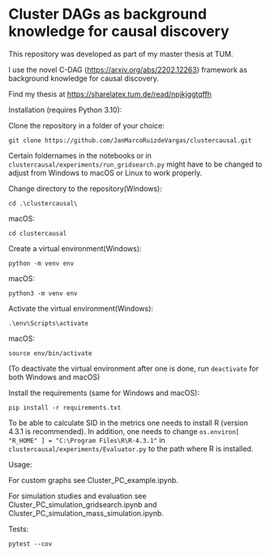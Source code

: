 # Cluster DAGs as background knowledge for causal discovery

This repository was developed as part of my master thesis at TUM. 

I use the novel C-DAG (https://arxiv.org/abs/2202.12263) framework as background knowledge for causal discovery. 

Find my thesis at https://sharelatex.tum.de/read/npjkjggtqffh

Installation (requires Python 3.10): 

Clone the repository in a folder of your choice:
```
git clone https://github.com/JanMarcoRuizdeVargas/clustercausal.git
```

Certain foldernames in the notebooks or in ```clustercausal/experiments/run_gridsearch.py``` might have to be changed to adjust from Windows to macOS or Linux to work properly.

 
Change directory to the repository(Windows):
```
cd .\clustercausal\
```
macOS:
```
cd clustercausal
```


Create a  virtual environment(Windows):
```
python -m venv env
```
macOS:
```
python3 -m venv env
```


Activate the virtual environment(Windows):
```
.\env\Scripts\activate
```
macOS:
```
source env/bin/activate
```

(To deactivate the virtual environment after one is done, run ```deactivate``` for both Windows and macOS)


Install the requirements (same for Windows and macOS):
```
pip install -r requirements.txt
```

To be able to calculate SID in the metrics one needs to install R (version 4.3.1 is recommended). In addition, one needs to change ```os.environ[
    "R_HOME"
] = "C:\Program Files\R\R-4.3.1"``` in ```clustercausal/experiments/Evaluator.py``` to the path where R is installed.


Usage: 

For  custom graphs see Cluster_PC_example.ipynb. 

For simulation studies and evaluation see Cluster_PC_simulation_gridsearch.ipynb and Cluster_PC_simulation_mass_simulation.ipynb. 

Tests:    

```
pytest --cov
```
